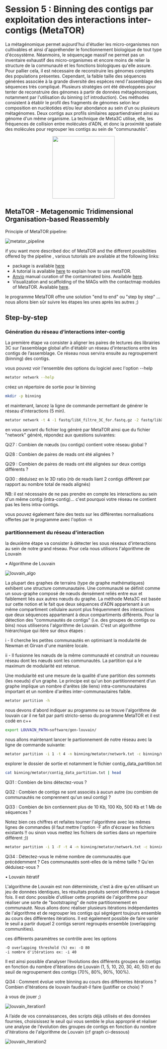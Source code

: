 # Session 5 : Binning des contigs par exploitation des interactions inter-contigs (MetaTOR)

La métagénomique permet aujourd'hui d'étudier les micro-organismes non cultivables et ainsi d'appréhender le fonctionnement biologique de tout type d'écosystème. Néanmoins, le séquençage massif ne permet pas un inventaire exhaustif des micro-organismes et encore moins de relier la structure de la communauté et les fonctions biologiques qu'elle assure. Pour pallier cela, il est nécessaire de reconstruire les génomes complets des populations présentes. Cependant, la faible taille des séquences générées associée à la grande diversité des espèces rend l'assemblage des séquences très compliqué. Plusieurs stratégies ont été développées pour tenter de reconstruire des génomes à partir de données métagénomiques, notamment par l'utilisation du binning (cf introduction). Ces méthodes consistent à établir le profil des fragments de génomes selon leur composition en nucléotides et/ou leur abondance au sein d'un ou plusieurs métagénomes. Deux contigs aux profils similaires appartiendraient ainsi au génome d'un même organisme. La technique de Meta3C utilise, elle, les fréquences de collision entre molécules d'ADN, et donc la proximité spatiale des molécules pour regrouper les contigs au sein de "communautés". 


<p align="center">
  <img src="docs/images/metator_logo.png" width="200">
</p>


## MetaTOR - Metagenomic Tridimensional Organisation-based Reassembly

Principle of MetaTOR pipeline:

![metator_pipeline](docs/images/metator_figure.png)

if you want more described doc of MetaTOR and the different possibilities offered by the pipeline , various tutorials are available at the following links:

* package is available [here](https://github.com/koszullab/metaTOR)
* A tutorial is available [here](docs/example/metator_tutorial.md) to explain how to use metaTOR. 
* [Anvio](https://merenlab.org/software/anvio/) manual curation of the contaminated bins. Available [here](docs/example/manual_curation_of_metator_MAGs.md).
* Visualization and scaffolding of the MAGs with the contactmap modules of MetaTOR. Available [here](docs/example/MAG_visualization_and_scaffolding.md).

le programme MetaTOR offre une solution "end to end" ou "step by step" ... nous allons bien sûr suivre les étapes les unes après les autres ;) 

## Step-by-step

### Génération du réseau d’interactions inter-contig

La première étape va consister à aligner les paires de lectures des librairies 3C sur l’assemblage global afin d'établir un réseau d'interactions entre les contigs de l’assemblage. Ce réseau nous servira ensuite au regroupement (binning) des contigs. 

vous pouvez voir l'ensemble des options du logiciel avec l'option --help

```sh
metator network --help
```

créez un répertoire de sortie pour le binning

```sh
mkdir -p binning
```
et maintenant, lancez la ligne de commande permettant de générer le réseau d'interactions (5 min).

```sh
metator network -t 4 -1 fastq/libX_filtre_3C_for.fastq.gz -2 fastq/libX_filtre_3C_rev.fastq.gz -a assemblage/assembly_all.fa -o binning/metator/
```

en vous servant du fichier log généré par MetaTOR ainsi que du fichier "network" généré, répondez aux questions suivantes:

Qi27 : Combien de nœuds (ou contigs) contient votre réseau global ?

Qi28 : Combien de paires de reads ont été alignées  ?

Qi29 : Combien de paires de reads ont été alignées sur deux contigs différents ?

Qi30 : déduisez en le 3D ratio (nb de reads liant 2 contigs différent par rapport au nombre total de reads alignés)

NB: il est nécessaire de ne pas prendre en compte les interactions au sein d'un même contig (intra-contig)... c'est pourquoi votre réseau ne contient pas les liens intra-contigs.

vous pouvez également faire des tests sur les différentes normalisations offertes par le programme avec l'option -n


### partitionnement du réseau d'interaction

la deuxième étape va consister à détecter les sous réseaux d'interactions au sein de notre grand réseau. Pour cela nous utilisons l'algorithme de Louvain

•	Algorithme de Louvain

![louvain_algo](docs/images/louvain.png)

La plupart des graphes de terrains (type de graphe mathématiques) exhibent une structure communautaire. Une communauté se définit comme un sous-graphe composé de nœuds densément reliés entre eux et faiblement liés aux autres nœuds du graphe. La méthode Meta3C est basée sur cette notion et le fait que deux séquences d'ADN appartenant à un même compartiment cellulaire auront plus fréquemment des interactions que deux séquences appartenant à deux compartiments différents. Pour la détection des "communautés de contigs" (i.e. des groupes de contigs ou bins) nous utiliserons l'algorithme de Louvain. C'est un algorithme hiérarchique qui itère sur deux étapes : 

i - Il cherche les petites communautés en optimisant la modularité de Newman et Girvan d'une manière locale. 

ii - Il fusionne les nœuds de la même communauté et construit un nouveau réseau dont les nœuds sont les communautés. La partition qui a le maximum de modularité est retenue.

Une modularité est une mesure de la qualité d'une partition des sommets (les noeuds) d'un graphe. Le principe est qu'un bon partitionnement d'un graphe implique un nombre d'arêtes (de liens) intra-communautaires important et un nombre d'arêtes inter-communautaires faible.


```sh
metator partition -h
```

nous devons d'abord indiquer au programme ou se trouve l'algorithme de louvain car il ne fait par parti stricto-senso du programme MetaTOR et il est codé en c++

```sh
export LOUVAIN_PATH=software/gen-louvain/
```

nous allons maintenant lancer le partionnement de notre réseau avec la ligne de commande suivante:

```sh
metator partition -i 1 -t 4 -n binning/metator/network.txt -c binning/metator/contig_data_network.txt -a assemblage/assembly_all.fa -o binning/metator/
```

explorer le dossier de sortie et notamment le fichier contig_data_partition.txt


```sh
cat binning/metator/contig_data_partition.txt | head
```

Qi31 : Combien de bins détectez-vous ?

Qi32 : Combien de contigs ne sont associés à aucun autre (ou combien de communautés ne comprennent qu'un seul contig) ?

Qi33 : Combien de bin contiennent plus de 10 Kb, 100 Kb, 500 Kb et 1 Mb de séquences ?

Notez bien ces chiffres et refaites tourner l'algorithme avec les mêmes lignes de commandes (il faut mettre l'option -F afin d'écraser les fichiers existants !! ou sinon vous mettez les fichiers de sorties dans un repertoire différent ;)) 

```sh
metator partition -i 1 -F -t 4 -n binning/metator/network.txt -c binning/metator/contig_data_network.txt -a assemblage/assembly_all.fa -o binning/metator/
```

Qi34 : Détectez-vous le même nombre de communautés que précédemment ? Ces communautés sont-elles de la même taille ? Qu'en déduisez-vous ?


•	Louvain itératif

L'algorithme de Louvain est non déterministe, c'est à dire qu'en utilisant un jeu de données identiques, les résultats produits seront différents à chaque fois. Il est donc possible d'utiliser cette propriété de l'algorithme pour réaliser une sorte de "bootstraping" de notre partitionnement en communauté. Nous allons donc réaliser plusieurs itérations indépendantes de l'algorithme et de regrouper les contigs qui ségrégent toujours ensemble au cours des différentes itérations. Il est également possible de faire varier le seuil a partir duquel 2 contigs seront regroupés ensemble (overlapping communities).

ces différents paramètres se contrôle avec les options

    -O overlapping threshold (%) ex: -O 80
    -i nombre d'itérations ex: -i 40

Il est ainsi possible d’analyser l’évolutions des différents groupes de contigs en fonction du nombre d’itérations de Louvain (1, 5, 10, 20, 30, 40, 50) et du seuil de regroupement des contigs (70%, 80%, 90%, 100%). 

Qi34 : Comment évolue votre binning au cours des différentes itérations ? Combien d’itérations de louvain faudrait-il faire (justifier ce choix) ?

à vous de jouer ;)

![louvain_iteration1](docs/images/louvain_it1.png)

A l’aide de vos connaissances, des scripts déjà utilisés et des données fournies, choisisissez le seuil qui vous semble le plus approprié et réaliser une analyse de l'évolution des groupes de contigs en fonction du nombre d'itérations de l'algorithme de Louvain (cf graph ci-dessous)


![louvain_iteration2](docs/images/louvain_it2.png)




